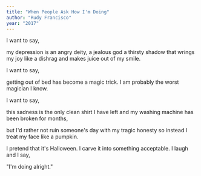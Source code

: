 ```yaml
---
title: "When People Ask How I'm Doing"
author: "Rudy Francisco"
year: "2017"
---
```


I want to say,

my depression is an angry deity, a jealous god
a thirsty shadow that wrings my joy like a dishrag
and makes juice out of my smile.

I want to say,

getting out of bed has become a magic trick.
I am probably the worst magician I know.

I want to say,

this sadness is the only clean shirt I have left
and my washing machine has been broken for months,

but I'd rather not ruin someone's day with my tragic honesty
so instead I treat my face like a pumpkin.

I pretend that it's Halloween.
I carve it into something acceptable.
I laugh and I say,

"I'm doing alright."
